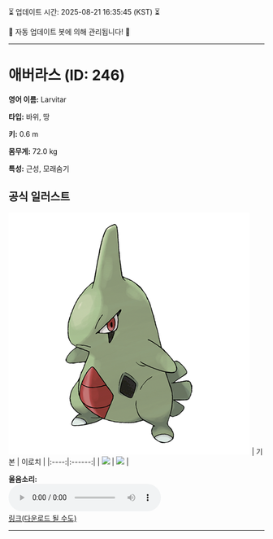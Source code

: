 
⏳ 업데이트 시간: 2025-08-21 16:35:45 (KST) ⏳

🤖 자동 업데이트 봇에 의해 관리됩니다! 🤖

---

# 애버라스 (ID: 246)
**영어 이름:** Larvitar

**타입:** 바위, 땅

**키:** 0.6 m

**몸무게:** 72.0 kg

**특성:** 근성, 모래숨기

## 공식 일러스트
![](https://raw.githubusercontent.com/PokeAPI/sprites/master/sprites/pokemon/other/official-artwork/246.png)
| 기본 | 이로치 |
|:----:|:------:|
| <img src="http://play.pokemonshowdown.com/sprites/ani/larvitar.gif" width="200"> | <img src="http://play.pokemonshowdown.com/sprites/ani-shiny/larvitar.gif" width="200"> |

**울음소리:**<br><audio controls src="https://raw.githubusercontent.com/PokeAPI/cries/main/cries/pokemon/latest/246.ogg"></audio><br> [링크(다운로드 될 수도)](https://raw.githubusercontent.com/PokeAPI/cries/main/cries/pokemon/latest/246.ogg)


---
